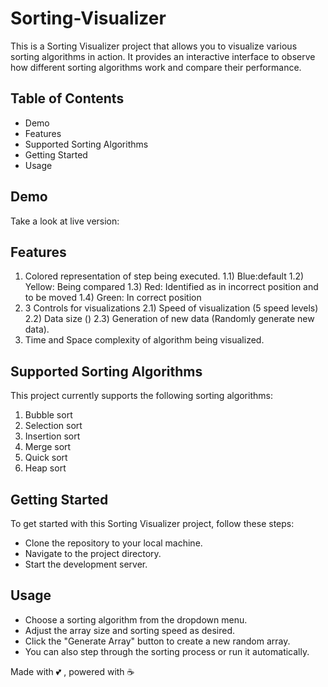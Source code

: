 # Sorting-Visualizer
This is a Sorting Visualizer project that allows you to visualize various sorting algorithms in action. It provides an interactive interface to observe how different sorting algorithms work and compare their performance.

## Table of Contents
- Demo
- Features
- Supported Sorting Algorithms
- Getting Started
- Usage
  
## Demo
Take a look at live version: 

## Features
1) Colored representation of step being executed.
  1.1) Blue:default
  1.2) Yellow: Being compared
  1.3) Red: Identified as in incorrect position and to be moved
  1.4) Green: In correct position
2) 3 Controls for visualizations
  2.1) Speed of visualization (5 speed levels)
  2.2) Data size ()
  2.3) Generation of new data (Randomly generate new data).
4) Time and Space complexity of algorithm being visualized.

## Supported Sorting Algorithms
This project currently supports the following sorting algorithms:
1) Bubble sort
2) Selection sort
3) Insertion sort
4) Merge sort
5) Quick sort
6) Heap sort
   
## Getting Started
To get started with this Sorting Visualizer project, follow these steps:
- Clone the repository to your local machine.
- Navigate to the project directory.
- Start the development server.

## Usage
- Choose a sorting algorithm from the dropdown menu.
- Adjust the array size and sorting speed as desired.
- Click the "Generate Array" button to create a new random array.
- You can also step through the sorting process or run it automatically.


Made with 💕 , powered with ☕
